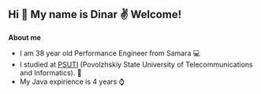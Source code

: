 ## Hi 👋 My name is Dinar :v: Welcome!

<b>About me</b>

- I am 38 year old Performance Engineer from Samara 💻
- I studied at [PSUTI](https://www.psuti.ru) (Povolzhskiy State University of Telecommunications and Informatics). 🏢
- My Java expirience is 4 years ⌚


<!--
**Dinar763/Dinar763** is a ✨ _special_ ✨ repository because its `README.md` (this file) appears on your GitHub profile.

Here are some ideas to get you started:

- 🔭 I’m currently working on ...
- 🌱 I’m currently learning ...
- 👯 I’m looking to collaborate on ...
- 🤔 I’m looking for help with ...
- 💬 Ask me about ...
- 📫 How to reach me: ...
- 😄 Pronouns: ...
- ⚡ Fun fact: ...
-->
